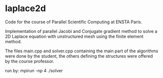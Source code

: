 # laplace2d

Code for the course of Parallel Scientific Computing at ENSTA Paris.

Implementation of parallel Jacobi and Conjugate gradient method to solve a 2D Laplace equation with unstructured mesh using the finite element method.

The files main.cpp and solver.cpp containing the main part of the algorithms were done by the student, the others defining the structures were offered by the course professor.

run by:
mpirun -np 4 ./solver
